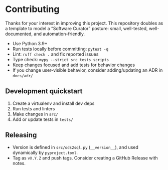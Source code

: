# Contributing

Thanks for your interest in improving this project. This repository doubles as a template to model a “Software Curator” posture: small, well-tested, well-documented, and automation-friendly.

- Use Python 3.9+
- Run tests locally before committing: `pytest -q`
- Lint: `ruff check .` and fix reported issues
- Type check: `mypy --strict src tests scripts`
- Keep changes focused and add tests for behavior changes
- If you change user-visible behavior, consider adding/updating an ADR in `docs/adr/`

## Development quickstart

1. Create a virtualenv and install dev deps
2. Run tests and linters
3. Make changes in `src/`
4. Add or update tests in `tests/`

## Releasing

- Version is defined in `src/ods2sql.py` (`__version__`), and used dynamically by `pyproject.toml`.
- Tag as `vX.Y.Z` and push tags. Consider creating a GitHub Release with notes.
